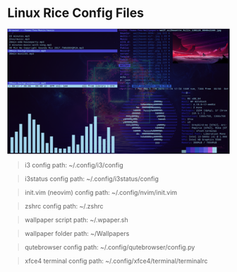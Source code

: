 # Linux Rice Config Files

![Linux rice coder edition screenshot](linux-rice-coder-edition-screenshot.png)

> i3 config path: ~/.config/i3/config

> i3status config path: ~/.config/i3status/config

> init.vim (neovim) config path: ~/.config/nvim/init.vim

> zshrc config path: ~/.zshrc

> wallpaper script path: ~/.wpaper.sh 

> wallpaper folder path: ~/Wallpapers

> qutebrowser config path: ~/.config/qutebrowser/config.py

> xfce4 terminal config path: ~/.config/xfce4/terminal/terminalrc


